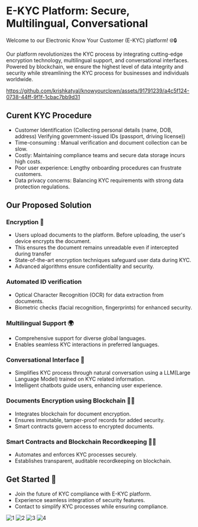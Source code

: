 # E-KYC Platform: Secure, Multilingual, Conversational

Welcome to our Electronic Know Your Customer (E-KYC) platform! 🌐🔒

Our platform revolutionizes the KYC process by integrating cutting-edge encryption technology, multilingual support, and conversational interfaces. Powered by blockchain, we ensure the highest level of data integrity and security while streamlining the KYC process for businesses and individuals worldwide.


https://github.com/krishkatyal/knowyourclown/assets/91791239/a4c5f124-0738-44ff-9f1f-1cbac7bb9d31

## Curent KYC Procedure
- Customer Identification (Collecting personal details (name, DOB, address)
Verifying government-issued IDs (passport, driving license))
- Time-consuming : Manual verification and document collection can be slow.
- Costly: Maintaining compliance teams and secure data storage incurs high costs.
- Poor user experience: Lengthy onboarding procedures can frustrate customers.
- Data privacy concerns: Balancing KYC requirements with strong data protection regulations.

## Our Proposed Solution

### Encryption 🔐
- Users upload documents to the platform. Before uploading, the user's device encrypts the document.
- This ensures the document remains unreadable even if intercepted during transfer
- State-of-the-art encryption techniques safeguard user data during KYC.
- Advanced algorithms ensure confidentiality and security.
  
### Automated ID verification
- Optical Character Recognition (OCR) for data extraction from documents.
- Biometric checks (facial recognition, fingerprints) for enhanced security.


### Multilingual Support 🌍
- Comprehensive support for diverse global languages.
- Enables seamless KYC interactions in preferred languages.

### Conversational Interface 💬
- Simplifies KYC process through natural conversation using a LLM(Large Language Model) trained on KYC related information.
- Intelligent chatbots guide users, enhancing user experience.

### Documents Encryption using Blockchain 📄🔗
- Integrates blockchain for document encryption.
- Ensures immutable, tamper-proof records for added security.
- Smart contracts govern access to encrypted documents.

### Smart Contracts and Blockchain Recordkeeping 📝🔐
- Automates and enforces KYC processes securely.
- Establishes transparent, auditable recordkeeping on blockchain.

## Get Started 🚀
- Join the future of KYC compliance with E-KYC platform.
- Experience seamless integration of security features.
- Contact to simplify KYC processes while ensuring compliance.

![1](https://github.com/krishkatyal/knowyourclown/assets/91791239/4902aa91-c886-45bf-bf3d-37bd206fe312)
![2](https://github.com/krishkatyal/knowyourclown/assets/91791239/d163167a-74dc-45fc-a34b-46b9ff3c1263)
![3](https://github.com/krishkatyal/knowyourclown/assets/91791239/cd86ebed-67e5-415b-93d9-73d1a9d9a78b)
![4](https://github.com/krishkatyal/knowyourclown/assets/91791239/7ca5fd6c-482d-4da4-a3b7-2dadaef07800)



